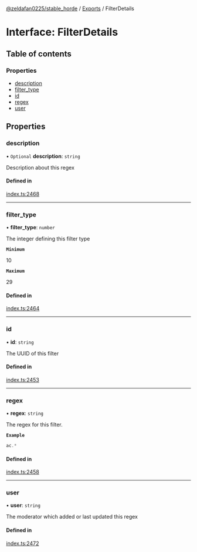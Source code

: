 [@zeldafan0225/stable_horde](../README.md) / [Exports](../modules.md) / FilterDetails

# Interface: FilterDetails

## Table of contents

### Properties

- [description](FilterDetails.md#description)
- [filter\_type](FilterDetails.md#filter_type)
- [id](FilterDetails.md#id)
- [regex](FilterDetails.md#regex)
- [user](FilterDetails.md#user)

## Properties

### description

• `Optional` **description**: `string`

Description about this regex

#### Defined in

[index.ts:2468](https://github.com/ZeldaFan0225/stable_horde/blob/3b7418e/index.ts#L2468)

___

### filter\_type

• **filter\_type**: `number`

The integer defining this filter type

**`Minimum`**

10

**`Maximum`**

29

#### Defined in

[index.ts:2464](https://github.com/ZeldaFan0225/stable_horde/blob/3b7418e/index.ts#L2464)

___

### id

• **id**: `string`

The UUID of this filter

#### Defined in

[index.ts:2453](https://github.com/ZeldaFan0225/stable_horde/blob/3b7418e/index.ts#L2453)

___

### regex

• **regex**: `string`

The regex for this filter.

**`Example`**

```ts
ac.*
```

#### Defined in

[index.ts:2458](https://github.com/ZeldaFan0225/stable_horde/blob/3b7418e/index.ts#L2458)

___

### user

• **user**: `string`

The moderator which added or last updated this regex

#### Defined in

[index.ts:2472](https://github.com/ZeldaFan0225/stable_horde/blob/3b7418e/index.ts#L2472)
